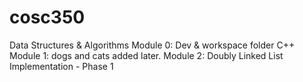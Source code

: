 # cosc350
Data Structures &amp; Algorithms
Module 0: Dev & workspace folder C++
Module 1: dogs and cats added later. 
Module 2: Doubly Linked List Implementation - Phase 1
